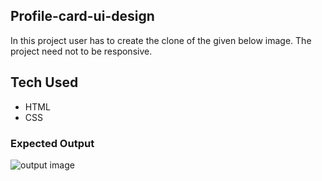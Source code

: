 ## Profile-card-ui-design

In this project user has to create the clone of the given below image. The project need not to be responsive.

## Tech Used

- HTML
- CSS

### Expected Output
![output image](deepak.jpg)